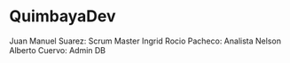 # QuimbayaDev

Juan Manuel Suarez: Scrum Master
Ingrid Rocio Pacheco: Analista
Nelson Alberto Cuervo: Admin DB
